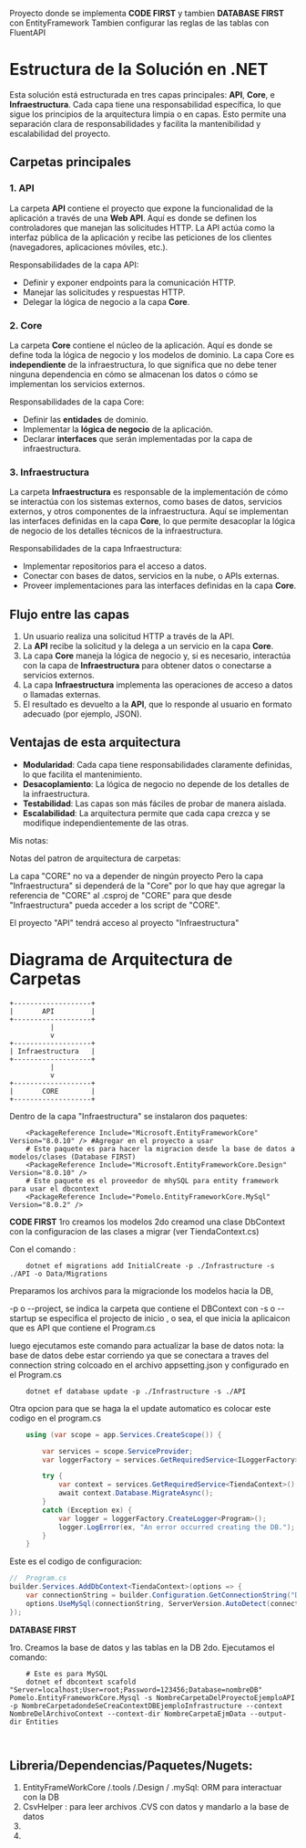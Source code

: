 Proyecto donde se implementa **CODE FIRST** y tambien **DATABASE FIRST** con EntityFramework
Tambien configurar las reglas de las tablas con FluentAPI

# Estructura de la Solución en .NET 

Esta solución está estructurada en tres capas principales: **API**, **Core**, e **Infraestructura**. Cada capa tiene una responsabilidad específica, lo que sigue los principios de la arquitectura limpia o en capas. Esto permite una separación clara de responsabilidades y facilita la mantenibilidad y escalabilidad del proyecto.

## Carpetas principales

### 1. API

La carpeta **API** contiene el proyecto que expone la funcionalidad de la aplicación a través de una **Web API**. Aquí es donde se definen los controladores que manejan las solicitudes HTTP. La API actúa como la interfaz pública de la aplicación y recibe las peticiones de los clientes (navegadores, aplicaciones móviles, etc.).

Responsabilidades de la capa API:

- Definir y exponer endpoints para la comunicación HTTP.
- Manejar las solicitudes y respuestas HTTP.
- Delegar la lógica de negocio a la capa **Core**.

### 2. Core

La carpeta **Core** contiene el núcleo de la aplicación. Aquí es donde se define toda la lógica de negocio y los modelos de dominio. La capa Core es **independiente** de la infraestructura, lo que significa que no debe tener ninguna dependencia en cómo se almacenan los datos o cómo se implementan los servicios externos.

Responsabilidades de la capa Core:

- Definir las **entidades** de dominio.
- Implementar la **lógica de negocio** de la aplicación.
- Declarar **interfaces** que serán implementadas por la capa de infraestructura.

### 3. Infraestructura

La carpeta **Infraestructura** es responsable de la implementación de cómo se interactúa con los sistemas externos, como bases de datos, servicios externos, y otros componentes de la infraestructura. Aquí se implementan las interfaces definidas en la capa **Core**, lo que permite desacoplar la lógica de negocio de los detalles técnicos de la infraestructura.

Responsabilidades de la capa Infraestructura:

- Implementar repositorios para el acceso a datos.
- Conectar con bases de datos, servicios en la nube, o APIs externas.
- Proveer implementaciones para las interfaces definidas en la capa **Core**.

## Flujo entre las capas

1. Un usuario realiza una solicitud HTTP a través de la API.
2. La **API** recibe la solicitud y la delega a un servicio en la capa **Core**.
3. La capa **Core** maneja la lógica de negocio y, si es necesario, interactúa con la capa de **Infraestructura** para obtener datos o conectarse a servicios externos.
4. La capa **Infraestructura** implementa las operaciones de acceso a datos o llamadas externas.
5. El resultado es devuelto a la **API**, que lo responde al usuario en formato adecuado (por ejemplo, JSON).

## Ventajas de esta arquitectura

- **Modularidad**: Cada capa tiene responsabilidades claramente definidas, lo que facilita el mantenimiento.
- **Desacoplamiento**: La lógica de negocio no depende de los detalles de la infraestructura.
- **Testabilidad**: Las capas son más fáciles de probar de manera aislada.
- **Escalabilidad**: La arquitectura permite que cada capa crezca y se modifique independientemente de las otras.

Mis notas:

Notas del patron de arquitectura de carpetas:

La capa "CORE" no va a depender de ningún proyecto
Pero la capa "Infraestructura" si dependerá de la "Core" por lo que hay que agregar la referencia de "CORE" al .csproj de "CORE" para que desde "Infraestructura" pueda acceder a los script de "CORE".

El proyecto "API" tendrá acceso al proyecto "Infraestructura"

# Diagrama de Arquitectura de Carpetas

```plaintext
+-------------------+
|       API         |
+-------------------+
          |
          v
+-------------------+
| Infraestructura   |
+-------------------+
          |
          v
+-------------------+
|       CORE        |
+-------------------+
```

Dentro de la capa "Infraestructura" se instalaron dos paquetes:

```shell
    <PackageReference Include="Microsoft.EntityFrameworkCore" Version="8.0.10" /> #Agregar en el proyecto a usar
    # Este paquete es para hacer la migracion desde la base de datos a modelos/clases (Database FIRST)
    <PackageReference Include="Microsoft.EntityFrameworkCore.Design" Version="8.0.10" />
    # Este paquete es el proveedor de mhySQL para entity framework para usar el dbcontext 
    <PackageReference Include="Pomelo.EntityFrameworkCore.MySql" Version="8.0.2" />
```

**CODE FIRST**
1ro creamos los modelos
2do creamod una clase DbContext con la configuracion de las clases a migrar (ver TiendaContext.cs)

Con el comando :

```shell
    dotnet ef migrations add InitialCreate -p ./Infrastructure -s ./API -o Data/Migrations
```

Preparamos los archivos para la migracionde los modelos hacia la DB,

-p o --project, se indica la carpeta que contiene el DBContext
con -s o --startup se especifica el projecto de inicio , o sea, el que inicia la aplicaicon que es API que contiene el Program.cs

luego ejecutamos este comando para actualizar la base de datos
nota: la base de datos debe estar corriendo ya que se conectara a traves del connection string colcoado en el archivo appsetting.json y configurado en el Program.cs

```shell
    dotnet ef database update -p ./Infrastructure -s ./API
```

Otra opcion para que se haga la el update automatico es colocar este codigo en el program.cs

```csharp
    using (var scope = app.Services.CreateScope()) {

        var services = scope.ServiceProvider;
        var loggerFactory = services.GetRequiredService<ILoggerFactory>();

        try {
            var context = services.GetRequiredService<TiendaContext>();
            await context.Database.MigrateAsync();
        }
        catch (Exception ex) {
            var logger = loggerFactory.CreateLogger<Program>();
            logger.LogError(ex, "An error occurred creating the DB.");
        }
    }
```

Este es el codigo de configuracion:

```csharp
//  Program.cs
builder.Services.AddDbContext<TiendaContext>(options => {
    var connectionString = builder.Configuration.GetConnectionString("DefaultConnection");
    options.UseMySql(connectionString, ServerVersion.AutoDetect(connectionString));
});
```

**DATABASE FIRST**

1ro. Creamos la base de datos y las tablas en la DB
2do. Ejecutamos el comando:
```shell
    # Este es para MySQL   
    dotnet ef dbcontext scafold "Server=localhost;User=root;Password=123456;Database=nombreDB" Pomelo.EntityFrameworkCore.Mysql -s NombreCarpetaDelProyectoEjemploAPI -p NombreCarpetadondeSeCreaContextDBEjemploInfrastructure --context NombreDelArchivoContext --context-dir NombreCarpetaEjmData --output-dir Entities
    
   
```



## Libreria/Dependencias/Paquetes/Nugets:

1. EntityFrameWorkCore /.tools /.Design / .mySql: ORM para interactuar con la DB 
1. CsvHelper : para leer archivos .CVS con datos y mandarlo a la base de datos
1. 
1. 
